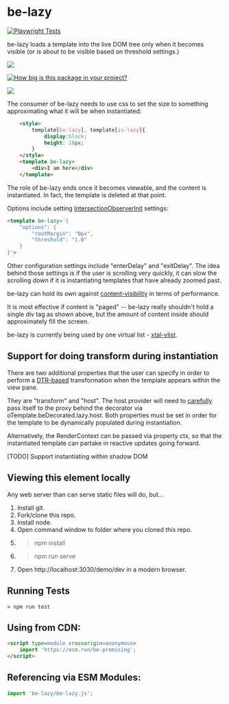 # be-lazy

[![Playwright Tests](https://github.com/bahrus/be-lazy/actions/workflows/CI.yml/badge.svg?branch=baseline)](https://github.com/bahrus/be-lazy/actions/workflows/CI.yml)

be-lazy loads a template into the live DOM tree only when it becomes visible (or is about to be visible based on threshold settings.)

<a href="https://nodei.co/npm/be-lazy/"><img src="https://nodei.co/npm/be-lazy.png"></a>

[![How big is this package in your project?](https://img.shields.io/bundlephobia/minzip/be-lazy?style=for-the-badge)](https://bundlephobia.com/result?p=be-lazy)

<img src="http://img.badgesize.io/https://cdn.jsdelivr.net/npm/be-lazy?compression=gzip">

The consumer of be-lazy needs to use css to set the size to something approximating what it will be when instantiated:

```html
    <style>
        template[be-lazy], template[is-lazy]{
            display:block;
            height: 18px;
        }
    </style>
    <template be-lazy>
        <div>I am here</div>
    </template>
```

The role of be-lazy ends once it becomes viewable, and the content is instantiated.   In fact, the template is deleted at that point.

Options include setting [IntersectionObserverInit](https://developer.mozilla.org/en-US/docs/Web/API/Intersection_Observer_API#creating_an_intersection_observer) settings:

```html
<template be-lazy='{
    "options": {
        "rootMargin": "0px",
        "threshold": "1.0"
    }
}'>
```

Other configuration settings include "enterDelay" and "exitDelay".  The idea behind those settings is if the user is scrolling very quickly, it can slow the scrolling down if it is instantiating templates that have already zoomed past.

be-lazy can hold its own against [content-visibility](https://web.dev/content-visibility/) in terms of performance.

It is most effective if content is "paged" -- be-lazy really shouldn't hold a single div tag as shown above, but the amount of content inside should approximately fill the screen.

be-lazy is currently being used by one virtual list - [xtal-vlist](https://github.com/bahrus/xtal-vlist).   

## Support for doing transform during instantiation

There are two additional properties that the user can specify in order to perform a [DTR-based](https://github.com/bahrus/trans-render) transformation when the template appears within the view pane.

They are "transform" and "host".  The host provider will need to [carefully](https://github.com/bahrus/be-decorated#approach-i--programmatically-but-carefully) pass itself to the proxy behind the decorator via oTemplate.beDecorated.lazy.host.  Both properties must be set in order for the template to be dynamically populated during instantiation.

Alternatively, the RenderContext can be passed via property ctx, so that the instantiated template can partake in reactive updates going forward.  


[TODO]  Support instantiating within shadow DOM

## Viewing this element locally

Any web server than can serve static files will do, but...

1.  Install git.
2.  Fork/clone this repo.
3.  Install node.
4.  Open command window to folder where you cloned this repo.
5.  > npm install
6.  > npm run serve
7.  Open http://localhost:3030/demo/dev in a modern browser.

## Running Tests

```
> npm run test
```

## Using from CDN:

```html
<script type=module crossorigin=anonymous>
    import 'https://esm.run/be-promising';
</script>
```

## Referencing via ESM Modules:

```JavaScript
import 'be-lazy/be-lazy.js';
```